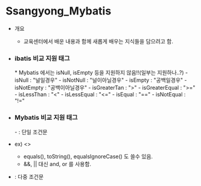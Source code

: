 # Ssangyong_Mybatis

  - 개요
    - 교육센터에서 배운 내용과 함께 새롭게 배우는 지식들을 담으려고 함.
    
  - <h3>ibatis 비교 지원 태그</h3>
    * Mybatis 에서는 isNull, isEmpty 등을 지원하지 않음!!(일부는 지원하나..?)
    - isNull : "널일경우"
    - isNotNull : "널이아닐경우"
    - isEmpty : "공백일경우"
    - isNotEmpty : "공백이아닐경우"
    - isGreaterTan : ">"
    - isGreaterEqual : ">="
    - isLessThan : "<"
    - isLessEqual : "<="
    - isEqual : "=="
    - isNotEqual : "!="
   
 - <h3>Mybatis 비교 지원 태그</h3>
   - <if>  : 단일 조건문
  - ex) <<if test="str != null and str != ''"></if>>
     - equals(), toString(), equalsIgnoreCase() 도 쓸수 있음.
     - &&, || 대신 and, or 를 사용함.
  
   - <choose> <when> <otherwise> : 다중 조건문
    
   
